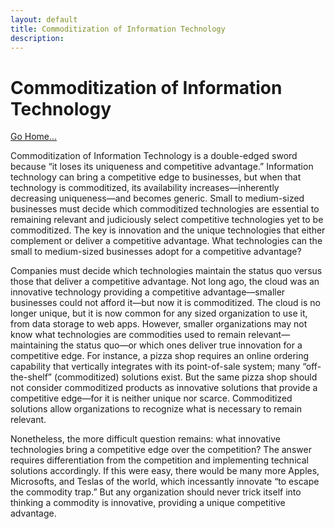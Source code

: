 ```yaml
---
layout: default
title: Commoditization of Information Technology
description: 
---
```

# Commoditization of Information Technology 
[Go Home...](https://davidprush.com)

Commoditization of Information Technology is a double-edged sword because “it loses its uniqueness and competitive advantage.” 
Information technology can bring a competitive edge to businesses, but when that technology is commoditized, its availability
increases—inherently decreasing uniqueness—and becomes generic. Small to medium-sized businesses must decide which commoditized
technologies are essential to remaining relevant and judiciously select competitive technologies yet to be commoditized. 
The key is innovation and the unique technologies that either complement or deliver a competitive advantage. 
What technologies can the small to medium-sized businesses adopt for a competitive advantage?

Companies must decide which technologies maintain the status quo versus those that deliver a competitive advantage. 
Not long ago, the cloud was an innovative technology providing a competitive advantage—smaller businesses could not 
afford it—but now it is commoditized. The cloud is no longer unique, but it is now common for any sized organization
to use it, from data storage to web apps. However, smaller organizations may not know what technologies are commodities
used to remain relevant—maintaining the status quo—or which ones deliver true innovation for a competitive edge. 
For instance, a pizza shop requires an online ordering capability that vertically integrates with its point-of-sale
system; many “off-the-shelf” (commoditized) solutions exist. But the same pizza shop should not consider commoditized
products as innovative solutions that provide a competitive edge—for it is neither unique nor scarce. Commoditized 
solutions allow organizations to recognize what is necessary to remain relevant.

Nonetheless, the more difficult question remains: what innovative technologies bring a competitive edge over the competition? 
The answer requires differentiation from the competition and implementing technical solutions accordingly. If this were easy,
there would be many more Apples, Microsofts, and Teslas of the world, which incessantly innovate “to escape the commodity trap.”
But any organization should never trick itself into thinking a commodity is innovative, providing a unique competitive advantage.
